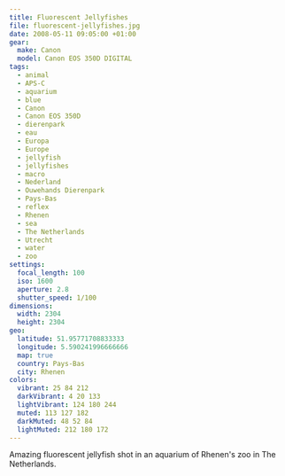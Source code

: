```yaml
---
title: Fluorescent Jellyfishes
file: fluorescent-jellyfishes.jpg
date: 2008-05-11 09:05:00 +01:00
gear:
  make: Canon
  model: Canon EOS 350D DIGITAL
tags:
  - animal
  - APS-C
  - aquarium
  - blue
  - Canon
  - Canon EOS 350D
  - dierenpark
  - eau
  - Europa
  - Europe
  - jellyfish
  - jellyfishes
  - macro
  - Nederland
  - Ouwehands Dierenpark
  - Pays-Bas
  - reflex
  - Rhenen
  - sea
  - The Netherlands
  - Utrecht
  - water
  - zoo
settings:
  focal_length: 100
  iso: 1600
  aperture: 2.8
  shutter_speed: 1/100
dimensions:
  width: 2304
  height: 2304
geo:
  latitude: 51.95771708833333
  longitude: 5.590241996666666
  map: true
  country: Pays-Bas
  city: Rhenen
colors:
  vibrant: 25 84 212
  darkVibrant: 4 20 133
  lightVibrant: 124 180 244
  muted: 113 127 182
  darkMuted: 48 52 84
  lightMuted: 212 180 172
---
```


Amazing fluorescent jellyfish shot in an aquarium of Rhenen's zoo in The Netherlands.
